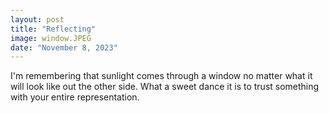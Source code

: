 ```yaml
---
layout: post
title: "Reflecting"
image: window.JPEG
date: "November 8, 2023"
---
```


I'm remembering that sunlight comes through a window no matter what it will look like out the other side. What a sweet dance it is to trust something with your entire representation. 